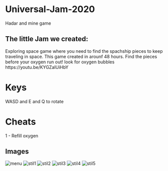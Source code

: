 # Universal-Jam-2020
 Hadar and mine game
 
<h2>The little Jam we created:</h2>
Exploring space game where you need to find the spachship pieces to keep traveling in space.
This game created in arounf 48 hours.
Find the pieces before your oxygen run out! look for oxygen bubbles
https://youtu.be/KYGZaIUiHbY
<h1>Keys</h1>
WASD and E and Q to rotate

<h1>Cheats</h1>
1 - Refill oxygen
 
 <h2>Images</h2>

![menu](https://user-images.githubusercontent.com/36236219/96189220-c4474880-0f48-11eb-8ab8-2dbce6056e10.png)
![stil1](https://user-images.githubusercontent.com/36236219/96189234-cb6e5680-0f48-11eb-9179-517eb4993510.png)
![stil2](https://user-images.githubusercontent.com/36236219/96189238-ce694700-0f48-11eb-890b-c38671d42b4c.png)
![stil3](https://user-images.githubusercontent.com/36236219/96189242-d0330a80-0f48-11eb-926a-eb6d98d1fd81.png)
![stil4](https://user-images.githubusercontent.com/36236219/96189249-d1fcce00-0f48-11eb-8a39-643b838bcb42.png)
![stil5](https://user-images.githubusercontent.com/36236219/96189213-c01b2b00-0f48-11eb-90fb-e1c9edcce93b.png)
